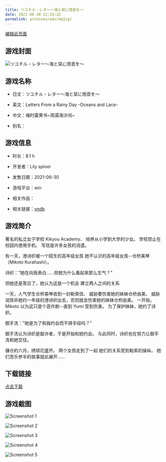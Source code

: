 ```yaml
---
title: ツユチル・レター～海と栞に雨音を～
date: 2021-06-30 22:33:22
permalink: archives/adv/mq1zg/
---
```

[编辑此页面](https://github.com/ACG-3/ADV3-source/blob/main/source/_posts/%E3%83%84%E3%83%A6%E3%83%81%E3%83%AB%E3%83%BB%E3%83%AC%E3%82%BF%E3%83%BC%EF%BD%9E%E6%B5%B7%E3%81%A8%E6%A0%9E%E3%81%AB%E9%9B%A8%E9%9F%B3%E3%82%92%EF%BD%9E.md)

## 游戏封面

![ツユチル・レター～海と栞に雨音を～](https://pan.timero.xyz/d/onedrive/img_lib_001/%E3%83%84%E3%83%A6%E3%83%81%E3%83%AB%E3%83%BB%E3%83%AC%E3%82%BF%E3%83%BC%EF%BD%9E%E6%B5%B7%E3%81%A8%E6%A0%9E%E3%81%AB%E9%9B%A8%E9%9F%B3%E3%82%92%EF%BD%9E_cover.avif)


## 游戏名称

- 日文：ツユチル・レター～海と栞に雨音を～
- 英文：Letters From a Rainy Day -Oceans and Lace-
- 中文：梅时露霁书~雨潺海汐间~

- 别名：


## 游戏信息

- 时长：8.1 h
- 开发者：Lily spinel
- 发售日期：2021-06-30
- 游戏平台：win
- 相关作品：

- 相关链接：[vndb](https://vndb.org/v31212)


## 游戏简介

著名的私立女子学校 Kikyou Academy、
培养从小学到大学的少女。
学校禁止在校园内使用手机、
写信是许多女孩的消遣。

有一天，港诗织被一个陌生的高年级女孩
她不认识的高年级女孩--仓桥美琴（Mikoto Kurahashi）。

诗织："她在向我表白......但她为什么看起来那么生气？"

但她还是答应了，她认为这是一个机会
建立两人之间的关系

一天，人气学生仓桥美琴收到一封勒索信、
威胁要伤害她的妹妹仓桥由美、
威胁说除非她约一年级的港诗织出去，否则就会伤害她的妹妹仓桥由美。
一开始，Mikoto 以为这只是个恶作剧--直到 Yumi 受到伤害。
为了保护妹妹，她约了诗织。

御手洗："她是为了和我约会而不择手段吗？"

御手洗认为诗织是敲诈者，于是开始和她约会。
与此同时，诗织也在努力让御手洗和她交往。

镰仓的六月，绣球花盛开。
两个女孩走到了一起
她们的关系受到勒索的操纵。
她们苦乐参半的故事就此展开......




## 下载链接

[点击下载](https://pan.timero.xyz/onedrive/adv_lib_001/%E3%83%84%E3%83%A6%E3%83%81%E3%83%AB%E3%83%BB%E3%83%AC%E3%82%BF%E3%83%BC%EF%BD%9E%E6%B5%B7%E3%81%A8%E6%A0%9E%E3%81%AB%E9%9B%A8%E9%9F%B3%E3%82%92%EF%BD%9E)


## 游戏截图


![Screenshot 1](https://pan.timero.xyz/d/onedrive/img_lib_001/%E3%83%84%E3%83%A6%E3%83%81%E3%83%AB%E3%83%BB%E3%83%AC%E3%82%BF%E3%83%BC%EF%BD%9E%E6%B5%B7%E3%81%A8%E6%A0%9E%E3%81%AB%E9%9B%A8%E9%9F%B3%E3%82%92%EF%BD%9E_Screenshot_1.avif)

![Screenshot 2](https://pan.timero.xyz/d/onedrive/img_lib_001/%E3%83%84%E3%83%A6%E3%83%81%E3%83%AB%E3%83%BB%E3%83%AC%E3%82%BF%E3%83%BC%EF%BD%9E%E6%B5%B7%E3%81%A8%E6%A0%9E%E3%81%AB%E9%9B%A8%E9%9F%B3%E3%82%92%EF%BD%9E_Screenshot_2.avif)

![Screenshot 3](https://pan.timero.xyz/d/onedrive/img_lib_001/%E3%83%84%E3%83%A6%E3%83%81%E3%83%AB%E3%83%BB%E3%83%AC%E3%82%BF%E3%83%BC%EF%BD%9E%E6%B5%B7%E3%81%A8%E6%A0%9E%E3%81%AB%E9%9B%A8%E9%9F%B3%E3%82%92%EF%BD%9E_Screenshot_3.avif)

![Screenshot 4](https://pan.timero.xyz/d/onedrive/img_lib_001/%E3%83%84%E3%83%A6%E3%83%81%E3%83%AB%E3%83%BB%E3%83%AC%E3%82%BF%E3%83%BC%EF%BD%9E%E6%B5%B7%E3%81%A8%E6%A0%9E%E3%81%AB%E9%9B%A8%E9%9F%B3%E3%82%92%EF%BD%9E_Screenshot_4.avif)

![Screenshot 5](https://pan.timero.xyz/d/onedrive/img_lib_001/%E3%83%84%E3%83%A6%E3%83%81%E3%83%AB%E3%83%BB%E3%83%AC%E3%82%BF%E3%83%BC%EF%BD%9E%E6%B5%B7%E3%81%A8%E6%A0%9E%E3%81%AB%E9%9B%A8%E9%9F%B3%E3%82%92%EF%BD%9E_Screenshot_5.avif)

